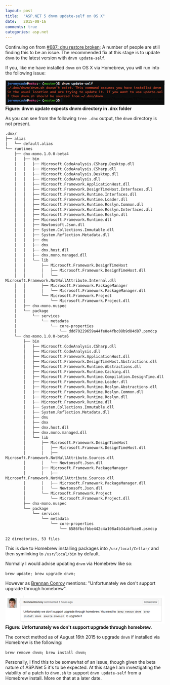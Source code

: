 ```yaml
---
layout: post
title:  "ASP.NET 5 dnvm update-self on OS X"
date:   2015-08-16
comments: true
categories: asp.net
---
```


Continuing on from [#687: dnu restore broken](https://github.com/aspnet/Home/issues/687); A number of people are still finding this to be an issue. The recommended fix at this stage is to update `dnvm` to the latest version with `dnvm update-self`.

If you, like me have installed `dnvm` on OS X via Homebrew, you will run into the following issue: 

![dvnm update-self issue](../images/dnvm_update_self.png)
**Figure: dnvm update expects dnvm directory in .dnx folder**

As you can see from the following `tree .dnx` output, the `dnvm` directory is not present.

```
.dnx/
├── alias
│   └── default.alias
└── runtimes
    ├── dnx-mono.1.0.0-beta4
    │   ├── bin
    │   │   ├── Microsoft.CodeAnalysis.CSharp.Desktop.dll
    │   │   ├── Microsoft.CodeAnalysis.CSharp.dll
    │   │   ├── Microsoft.CodeAnalysis.Desktop.dll
    │   │   ├── Microsoft.CodeAnalysis.dll
    │   │   ├── Microsoft.Framework.ApplicationHost.dll
    │   │   ├── Microsoft.Framework.DesignTimeHost.Interfaces.dll
    │   │   ├── Microsoft.Framework.Runtime.Interfaces.dll
    │   │   ├── Microsoft.Framework.Runtime.Loader.dll
    │   │   ├── Microsoft.Framework.Runtime.Roslyn.Common.dll
    │   │   ├── Microsoft.Framework.Runtime.Roslyn.Interfaces.dll
    │   │   ├── Microsoft.Framework.Runtime.Roslyn.dll
    │   │   ├── Microsoft.Framework.Runtime.dll
    │   │   ├── Newtonsoft.Json.dll
    │   │   ├── System.Collections.Immutable.dll
    │   │   ├── System.Reflection.Metadata.dll
    │   │   ├── dnu
    │   │   ├── dnx
    │   │   ├── dnx.host.dll
    │   │   ├── dnx.mono.managed.dll
    │   │   └── lib
    │   │       ├── Microsoft.Framework.DesignTimeHost
    │   │       │   ├── Microsoft.Framework.DesignTimeHost.dll
    │   │       │   └── Microsoft.Framework.NotNullAttribute.Internal.dll
    │   │       ├── Microsoft.Framework.PackageManager
    │   │       │   └── Microsoft.Framework.PackageManager.dll
    │   │       └── Microsoft.Framework.Project
    │   │           └── Microsoft.Framework.Project.dll
    │   ├── dnx-mono.nuspec
    │   └── package
    │       └── services
    │           └── metadata
    │               └── core-properties
    │                   └── ddd70229659a44fe8e4fbc08b9d84d87.psmdcp
    └── dnx-mono.1.0.0-beta6
        ├── bin
        │   ├── Microsoft.CodeAnalysis.CSharp.dll
        │   ├── Microsoft.CodeAnalysis.dll
        │   ├── Microsoft.Framework.ApplicationHost.dll
        │   ├── Microsoft.Framework.DesignTimeHost.Abstractions.dll
        │   ├── Microsoft.Framework.Runtime.Abstractions.dll
        │   ├── Microsoft.Framework.Runtime.Caching.dll
        │   ├── Microsoft.Framework.Runtime.Compilation.DesignTime.dll
        │   ├── Microsoft.Framework.Runtime.Loader.dll
        │   ├── Microsoft.Framework.Runtime.Roslyn.Abstractions.dll
        │   ├── Microsoft.Framework.Runtime.Roslyn.Common.dll
        │   ├── Microsoft.Framework.Runtime.Roslyn.dll
        │   ├── Microsoft.Framework.Runtime.dll
        │   ├── System.Collections.Immutable.dll
        │   ├── System.Reflection.Metadata.dll
        │   ├── dnu
        │   ├── dnx
        │   ├── dnx.host.dll
        │   ├── dnx.mono.managed.dll
        │   └── lib
        │       ├── Microsoft.Framework.DesignTimeHost
        │       │   ├── Microsoft.Framework.DesignTimeHost.dll
        │       │   ├── Microsoft.Framework.NotNullAttribute.Sources.dll
        │       │   └── Newtonsoft.Json.dll
        │       ├── Microsoft.Framework.PackageManager
        │       │   ├── Microsoft.Framework.NotNullAttribute.Sources.dll
        │       │   ├── Microsoft.Framework.PackageManager.dll
        │       │   └── Newtonsoft.Json.dll
        │       └── Microsoft.Framework.Project
        │           └── Microsoft.Framework.Project.dll
        ├── dnx-mono.nuspec
        └── package
            └── services
                └── metadata
                    └── core-properties
                        └── 6586fbcfbbe442c4a108a4b34abfbae8.psmdcp

22 directories, 53 files
```

This is due to Homebrew installing packages into `/usr/local/Cellar/` and then symlinking to `/usr/local/bin` by default.

Normally I would advise updating `dnvm` via Homebrew like so:

`brew update; brew upgrade dnvm;`

However as [Brennan Conroy](https://github.com/BrennanConroy) mentions: "Unfortunately we don't support upgrade through homebrew".

![Unfortunately we don't support upgrade through homebrew.](../images/dnvm-update-homebrew-not-supported.png)
**Figure: Unfortunately we don't support upgrade through homebrew.**

The correct method as of August 16th 2015 to upgrade `dnvm` if installed via Homebrew is the following: 

`brew remove dnvm; brew install dnvm;`

Personally, I find this to be somewhat of an issue, though given the beta nature of ASP.Net 5 it's to be expected. At this stage I am investigating the viability of a patch to `dnvm.sh` to support `dnvm update-self` from a Homebrew install. More on that at a later date. 